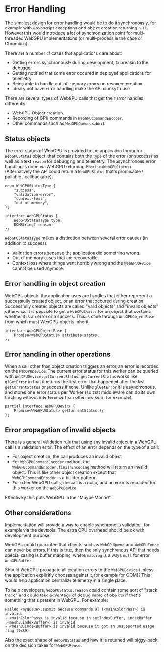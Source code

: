 # Error Handling

The simplest design for error handling would be to do it synchronously, for example with Javascript exceptions and object creation returning `null`.
However this would introduce a lot of synchronization point for multi-threaded WebGPU implementations (or multi-process in the case of Chromium).

There are a number of cases that applications care about:

 - Getting errors synchronously during development, to breakin to the debugger
 - Getting notified that some error occured in deployed applications for telemetry
 - Being able to handle out-of-memory errors on resource creation
 - Ideally not have error handling make the API clunky to use

There are several types of WebGPU calls that get their error handled differently:

 - WebGPU Object creation.
 - Recording of GPU commands in `WebGPUCommandEncoder`.
 - Other commands such as `WebGPUQueue.submit`

## Status objects

The error status of WebGPU is provided to the application through a `WebGPUStatus` object, that contains both the `type` of the error (or success) as well as a text `reason` for debugging and telemetry.
The asynchronous error handling is done via WebGPU returning `Promise<WebGPUStatus>`.
(Alternatively the API could return a `WebGPUStatus` that's promisable / pollable / callbackable).

```
enum WebGPUStatusType {
    "success",
    "validation-error",
    "context-lost",
    "out-of-memory",
};

interface WebGPUStatus {
    WebGPUStatusType type;
    DOMString? reason;
};
```

`WebGPUStatusType` makes a distinction between several error causes (in addition to success):

 - Validation errors because the application did something wrong.
 - Out of memory cases that are recoverable.
 - Context loss where things went horribly wrong and the `WebGPUDevice` cannot be used anymore.

## Error handling in object creation

WebGPU objects the application uses are handles that either represent a successfully created object, or an error that occured during creation.
Successfully created objects are called "valid objects" and "invalid objects" otherwise.
It is possible to get a `WebGPUStatus` for an object that contains whether it is an error or a success.
This is done through `WebGPUObjectBase` from which most WebGPU objects inherit.

```
interface WebGPUObjectBase {
    Promise<WebGPUStatus> attribute status;
};
```

## Error handling in other operations

When a call other than object creation triggers an error, an error is recorded on the `WebGPUDevice`.
The current error status for this worker can be queried with `WebGPUDevice.getCurrentStatus`.
`getCurrentStatus` works like `glGetError` in that it returns the first error that happened after the last `getCurrentStatus` or success if none.
Unlike `glGetError` it is asynchronous, and stores one error status per Worker (so that middleware can do its own tracking without interference from other workers, for example).

```
partial interface WebGPUDevice {
    Promise<WebGPUStatus> getCurrentStatus();
};
```

## Error propagation of invalid objects

There is a general validation rule that using any invalid object in a WebGPU call is a validation error.
The effect of an error depends on the type of a call:

 - For object creation, the call produces an invalid object
 - For `WebGPUCommandEncoder` method, the `WebGPUCommandEncoder.finishEncoding` method will return an invalid object.
   This is like other object creation except that `WebGPUCommandEncoder` is a builder pattern
 - For other WebGPU calls, the call is a noop, and an error is recorded for this worker on the `WebGPUDevice`

Effectively this puts WebGPU in the "Maybe Monad".

## Other considerations

Implementation will provide a way to enable synchronous validation, for example via the devtools.
The extra CPU overhead should be ok with development purpose.

WebGPU could guarantee that objects such as `WebGPUQueue` and `WebGPUFence` can never be errors.
If this is true, then the only synchronous API that needs special casing is buffer mapping, where `mapping` is always `null` for error `WebGPUBuffer`.

Should WebGPU propagate all creation errors to the `WebGPUDevice` (unless the application explicitly chooses against it, for example for OOM)?
This would help application centralize telemetry in a single place.

To help developers, `WebGPUStatus.reason` could contain some sort of "stack trace" and could take advantage of debug name of objects if that's something that's present in WebGPU.
For example:

```
Failed <myQueue>.submit because commands[0] (<mainColorPass>) is invalid:
- <mainColorPass> is invalid because in setIndexBuffer, indexBuffer (<mesh3.indexBuffer>) is invalid
- <mesh3.indexBuffer> is invalid because it got an unsupported usage flag (0x89)
```

Also the exact shape of `WebGPUStatus` and how it is returned will piggy-back on the decision taken for `WebGPUFence`.
